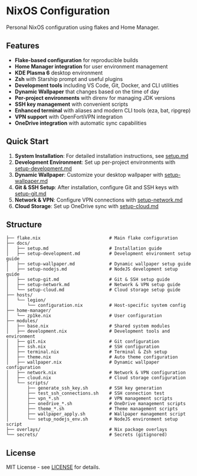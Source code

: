# NixOS Configuration

Personal NixOS configuration using flakes and Home Manager.

## Features

- **Flake-based configuration** for reproducible builds
- **Home Manager integration** for user environment management
- **KDE Plasma 6** desktop environment
- **Zsh** with Starship prompt and useful plugins
- **Development tools** including VS Code, Git, Docker, and CLI utilities
- **Dynamic Wallpaper** that changes based on the time of day
- **Per-project environments** with direnv for managing JDK versions
- **SSH key management** with convenient scripts
- **Enhanced terminal** with aliases and modern CLI tools (eza, bat, ripgrep)
- **VPN support** with OpenFortiVPN integration
- **OneDrive integration** with automatic sync capabilities

## Quick Start

1. **System Installation**: For detailed installation instructions, see [setup.md](docs/setup.md)
2. **Development Environment**: Set up per-project environments with [setup-development.md](docs/setup-development.md)
3. **Dynamic Wallpaper**: Customize your desktop wallpaper with [setup-wallpaper.md](docs/setup-wallpaper.md)
4. **Git & SSH Setup**: After installation, configure Git and SSH keys with [setup-git.md](docs/setup-git.md)
5. **Network & VPN**: Configure VPN connections with [setup-network.md](docs/setup-network.md)
6. **Cloud Storage**: Set up OneDrive sync with [setup-cloud.md](docs/setup-cloud.md)

## Structure

```
├── flake.nix                          # Main flake configuration
├── docs/
│   ├── setup.md                       # Installation guide
│   ├── setup-development.md           # Development environment setup guide
│   ├── setup-wallpaper.md             # Dynamic wallpaper setup guide
│   ├── setup-nodejs.md                # NodeJS development setup guide
│   ├── setup-git.md                   # Git & SSH setup guide
│   ├── setup-network.md               # Network & VPN setup guide
│   └── setup-cloud.md                 # Cloud storage setup guide
├── hosts/
│   └── legion/
│       └── configuration.nix          # Host-specific system config
├── home-manager/
│   └── zp1ke.nix                      # User configuration
├── modules/
│   ├── base.nix                       # Shared system modules
│   ├── development.nix                # Development tools and environment
│   ├── git.nix                        # Git configuration
│   ├── ssh.nix                        # SSH configuration
│   ├── terminal.nix                   # Terminal & Zsh setup
│   ├── theme.nix                      # Auto theme configuration
│   ├── wallpaper.nix                  # Dynamic wallpaper configuration
│   ├── network.nix                    # Network & VPN configuration
│   ├── cloud.nix                      # Cloud storage configuration
│   └── scripts/
│       ├── generate_ssh_key.sh        # SSH key generation
│       ├── test_ssh_connections.sh    # SSH connection test
│       ├── vpn_*.sh                   # VPN management scripts
│       ├── onedrive_*.sh              # OneDrive management scripts
│       ├── theme_*.sh                 # Theme management scripts
│       ├── wallpaper_apply.sh         # Wallpaper management script
│       └── setup_nodejs_env.sh        # NodeJS environment setup script
├── overlays/                          # Nix package overlays
└── secrets/                           # Secrets (gitignored)
```

## License

MIT License - see [LICENSE](LICENSE) for details.
